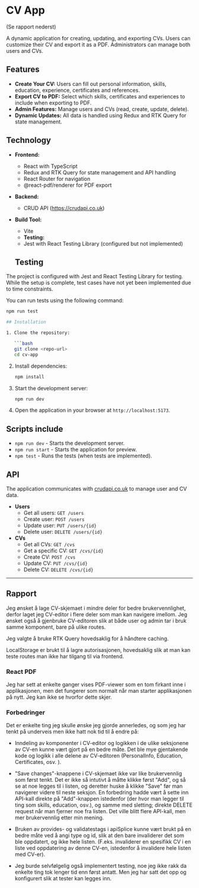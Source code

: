 # CV App

(Se rapport nederst)

A dynamic application for creating, updating, and exporting CVs. Users can customize their CV and export it as a PDF. Administrators can manage both users and CVs.

## Features

- **Create Your CV:** Users can fill out personal information, skills, education, experience, certificates and references.
- **Export CV to PDF:** Select which skills, certificates and experiences to include when exporting to PDF.
- **Admin Features:** Manage users and CVs (read, create, update, delete).
- **Dynamic Updates:** All data is handled using Redux and RTK Query for state management.

## Technology

- **Frontend:**
  - React with TypeScript
  - Redux and RTK Query for state management and API handling
  - React Router for navigation
  - @react-pdf/renderer for PDF export
- **Backend:**
  - CRUD API (https://crudapi.co.uk)
- **Build Tool:**

  - Vite
  - **Testing:**
  - Jest with React Testing Library (configured but not implemented)

  ## Testing

The project is configured with Jest and React Testing Library for testing. While the setup is complete, test cases have not yet been implemented due to time constraints.

You can run tests using the following command:

````bash
npm run test

## Installation

1. Clone the repository:

   ```bash
   git clone <repo-url>
   cd cv-app
````

2. Install dependencies:

   ```bash
   npm install
   ```

3. Start the development server:

   ```bash
   npm run dev
   ```

4. Open the application in your browser at `http://localhost:5173`.

## Scripts include

- `npm run dev` - Starts the development server.
- `npm run start` - Starts the application for preview.
- `npm test` - Runs the tests (when tests are implemented).

## API

The application communicates with [crudapi.co.uk](https://crudapi.co.uk) to manage user and CV data.

- **Users**
  - Get all users: `GET /users`
  - Create user: `POST /users`
  - Update user: `PUT /users/{id}`
  - Delete user: `DELETE /users/{id}`
- **CVs**
  - Get all CVs: `GET /cvs`
  - Get a specific CV: `GET /cvs/{id}`
  - Create CV: `POST /cvs`
  - Update CV: `PUT /cvs/{id}`
  - Delete CV: `DELETE /cvs/{id}`

---

## Rapport

Jeg ønsket å lage CV-skjemaet i mindre deler for bedre brukervennlighet, derfor laget jeg CV-editor i flere deler som man kan navigere imellom. Jeg ønsket også å gjenbruke CV-editoren slik at både user og admin tar i bruk samme komponent, bare på ulike routes.

Jeg valgte å bruke RTK Query hovedsaklig for å håndtere caching.

LocalStorage er brukt til å lagre autorisasjonen, hovedsaklig slik at man kan teste routes man ikke har tilgang til via frontend.

### React PDF

Jeg har sett at enkelte ganger vises PDF-viewer som en tom firkant inne i applikasjonen, men det fungerer som normalt når man starter applikasjonen på nytt. Jeg kan ikke se hvorfor dette skjer.

### Forbedringer

Det er enkelte ting jeg skulle ønske jeg gjorde annerledes, og som jeg har tenkt på underveis men ikke hatt nok tid til å endre på:

- Inndeling av komponenter i CV-editor og logikken i de ulike seksjonene av CV-en kunne vært gjort på en bedre måte. Det ble mye gjentakende kode og logikk i alle delene av CV-editoren (PersonalInfo, Education, Certificates, osv. ).

- "Save changes"-knappene i CV-skjemaet ikke var like brukervennlig som først tenkt. Det er ikke så intutivt å måtte klikke først "Add", og så se at noe legges til i listen, og deretter huske å klikke "Save" før man navigerer videre til neste seksjon. En forbedring hadde vært å sette inn API-kall direkte på "Add"-knappen istedenfor (der hvor man legger til ting som skills, education, osv.), og samme med sletting; direkte DELETE request når man fjerner noe fra listen. Det ville blitt flere API-kall, men mer brukervennlig etter min mening.

- Bruken av provides- og validatestags i apiSplice kunne vært brukt på en bedre måte ved å angi type og id, slik at den bare invaliderer det som ble oppdatert, og ikke hele listen. (F.eks. invaliderer en spesifikk CV i en liste ved oppdatering av denne CV-en, istedenfor å invalidere hele listen med CV-er).

- Jeg burde selvfølgelig også implementert testing, noe jeg ikke rakk da enkelte ting tok lenger tid enn først antatt. Men jeg har satt det opp og konfigurert slik at tester kan legges inn.
